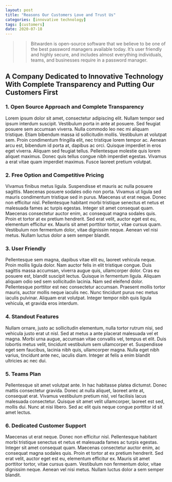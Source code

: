 ```yaml
---
layout: post
title: "Reasons Our Customers Love and Trust Us"
categories: [innovative technology]
tags: [customers]
date: 2020-07-18
---
```

>>Bitwarden is open-source software that we believe to be one of the best password managers available today.  It’s user friendly and highly secure, and includes almost everything individuals, teams, and businesses require in a password manager.

## A Company Dedicated to Innovative Technology With Complete Transparency and Putting Our Customers First

### 1. Open Source Approach and Complete Transparency
Lorem ipsum dolor sit amet, consectetur adipiscing elit. Nullam tempor sed ipsum interdum suscipit. Vestibulum porta in ante at posuere. Sed feugiat posuere sem accumsan viverra. Nulla commodo leo nec mi aliquam tristique. Etiam bibendum massa id sollicitudin mollis. Vestibulum at volutpat sem. Proin condimentum fringilla elit, nec tristique lorem tempor ac. Aenean arcu est, bibendum id porta at, dapibus ac orci. Quisque imperdiet in eros eget viverra. Aliquam sed feugiat tellus. Pellentesque molestie quis lorem aliquet maximus. Donec quis tellus congue nibh imperdiet egestas. Vivamus a erat vitae quam imperdiet maximus. Fusce laoreet pretium volutpat.

### 2. Free Option and Competitive Pricing
Vivamus finibus metus ligula. Suspendisse et mauris ac nulla posuere sagittis. Maecenas posuere sodales odio non porta. Vivamus ut ligula sed mauris condimentum tristique sed in purus. Maecenas ut erat neque. Donec non efficitur nisl. Pellentesque habitant morbi tristique senectus et netus et malesuada fames ac turpis egestas. Integer sit amet consequat quam. Maecenas consectetur auctor enim, ac consequat magna sodales quis. Proin et tortor at ex pretium hendrerit. Sed erat velit, auctor eget est eu, elementum efficitur ex. Mauris sit amet porttitor tortor, vitae cursus quam. Vestibulum non fermentum dolor, vitae dignissim neque. Aenean vel nisi metus. Nullam luctus dolor a sem semper blandit.

### 3. User Friendly
Pellentesque sem magna, dapibus vitae elit eu, laoreet vehicula neque. Proin mollis ligula dolor. Nam auctor felis in elit tristique congue. Duis sagittis massa accumsan, viverra augue quis, ullamcorper dolor. Cras eu posuere est, blandit suscipit lectus. Quisque in fermentum ligula. Aliquam aliquam odio sed sem sollicitudin lacinia. Nam sed eleifend dolor. Pellentesque porttitor est nec consectetur accumsan. Praesent mollis tortor mauris, auctor mollis neque iaculis nec. Nunc tincidunt purus nec metus iaculis pulvinar. Aliquam erat volutpat. Integer tempor nibh quis ligula vehicula, et gravida eros interdum.

### 4. Standout Features
Nullam ornare, justo ac sollicitudin elementum, nulla tortor rutrum nisi, sed vehicula justo erat ut nisl. Sed at metus a ante placerat malesuada vel et magna. Morbi urna augue, accumsan vitae convallis vel, tempus et elit. Duis lobortis metus velit, tincidunt vestibulum sem ullamcorper et. Suspendisse eget sem faucibus, lacinia nibh quis, ullamcorper magna. Nulla eget nibh varius, tincidunt ante nec, iaculis diam. Integer at felis a enim blandit ultricies ac nec dui.

### 5. Teams Plan
Pellentesque sit amet volutpat ante. In hac habitasse platea dictumst. Donec mattis consectetur gravida. Donec at nulla aliquet, laoreet ante at, consequat erat. Vivamus vestibulum pretium nisl, vel facilisis lacus malesuada consectetur. Quisque sit amet velit ullamcorper, laoreet est sed, mollis dui. Nunc at nisi libero. Sed ac elit quis neque congue porttitor id sit amet lectus.

### 6. Dedicated Customer Support
Maecenas ut erat neque. Donec non efficitur nisl. Pellentesque habitant morbi tristique senectus et netus et malesuada fames ac turpis egestas. Integer sit amet consequat quam. Maecenas consectetur auctor enim, ac consequat magna sodales quis. Proin et tortor at ex pretium hendrerit. Sed erat velit, auctor eget est eu, elementum efficitur ex. Mauris sit amet porttitor tortor, vitae cursus quam. Vestibulum non fermentum dolor, vitae dignissim neque. Aenean vel nisi metus. Nullam luctus dolor a sem semper blandit.
